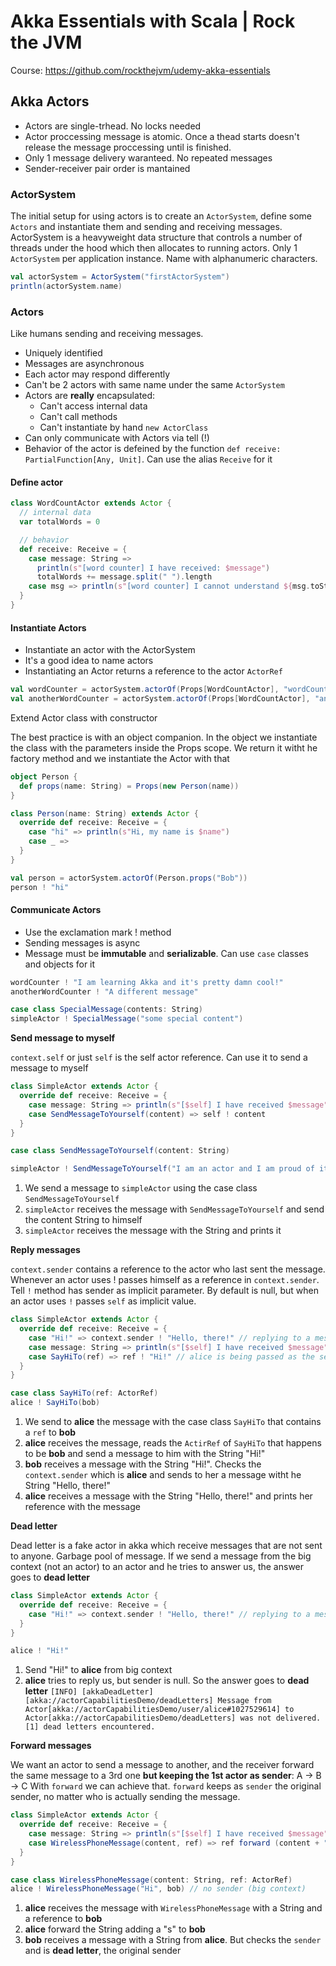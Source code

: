 # Akka Essentials with Scala | Rock the JVM

Course: https://github.com/rockthejvm/udemy-akka-essentials

## Akka Actors

* Actors are single-trhead. No locks needed
* Actor proccessing message is atomic. Once a thead starts doesn't release the message proccessing until is finished.
* Only 1 message delivery waranteed. No repeated messages
* Sender-receiver pair order is mantained


### ActorSystem
The initial setup for using actors is to create an ```ActorSystem```, define some ```Actors``` and instantiate them and sending and receiving messages.
ActorSystem is a heavyweight data structure that controls a number of threads under the hood which then allocates to running actors.
Only 1 ```ActorSystem``` per application instance. Name with alphanumeric characters.

```scala
val actorSystem = ActorSystem("firstActorSystem")
println(actorSystem.name)
```

### Actors

Like humans sending and receiving messages.
* Uniquely identified
* Messages are asynchronous
* Each actor may respond differently
* Can't be 2 actors with same name under the same ```ActorSystem```
* Actors are **really** encapsulated:
  * Can't access internal data
  * Can't call methods
  * Can't instantiate by hand ```new ActorClass```
* Can only communicate with Actors via tell (!)
* Behavior of the actor is defeined by the function ```def receive: PartialFunction[Any, Unit]```. Can use the alias  ```Receive``` for it

#### Define actor

```scala
class WordCountActor extends Actor {
  // internal data
  var totalWords = 0

  // behavior
  def receive: Receive = {
    case message: String =>
      println(s"[word counter] I have received: $message")
      totalWords += message.split(" ").length
    case msg => println(s"[word counter] I cannot understand ${msg.toString}")
  }
}
```

#### Instantiate Actors

* Instantiate an actor with the ActorSystem
* It's a good idea to name actors
* Instantiating an Actor returns a reference to the actor ```ActorRef```

```scala
val wordCounter = actorSystem.actorOf(Props[WordCountActor], "wordCounter")
val anotherWordCounter = actorSystem.actorOf(Props[WordCountActor], "anotherWordCounter")
```

Extend Actor class with constructor

The best practice is with an object companion. In the object we instantiate the class with the parameters inside the
Props scope. We return it witht he factory method and we instantiate the Actor with that

```scala
object Person {
  def props(name: String) = Props(new Person(name))
}

class Person(name: String) extends Actor {
  override def receive: Receive = {
    case "hi" => println(s"Hi, my name is $name")
    case _ =>
  }
}

val person = actorSystem.actorOf(Person.props("Bob"))
person ! "hi"
```

#### Communicate Actors

* Use the exclamation mark ! method
* Sending messages is async
* Message must be **immutable** and **serializable**. Can use ```case``` classes and objects for it

```scala
wordCounter ! "I am learning Akka and it's pretty damn cool!"
anotherWordCounter ! "A different message"

case class SpecialMessage(contents: String)
simpleActor ! SpecialMessage("some special content")
```

**Send message to myself**

```context.self``` or just ```self``` is the self actor reference. Can use it to send a message to myself

```scala
class SimpleActor extends Actor {
  override def receive: Receive = {
    case message: String => println(s"[$self] I have received $message")
    case SendMessageToYourself(content) => self ! content
  }
}

case class SendMessageToYourself(content: String)

simpleActor ! SendMessageToYourself("I am an actor and I am proud of it")
```

1. We send a message to ```simpleActor``` using the case class ```SendMessageToYourself```
2. ```simpleActor``` receives the message with ```SendMessageToYourself``` and send the content String to himself
3. ```simpleActor``` receives the message with the String and prints it

**Reply messages**

```context.sender``` contains a reference to the actor who last sent the message. Whenever an actor uses ! passes himself as
a reference in ```context.sender```. Tell ```!``` method has sender as implicit parameter. By default is null, but when an actor
uses ```!``` passes ```self``` as implicit value.

```scala
class SimpleActor extends Actor {
  override def receive: Receive = {
    case "Hi!" => context.sender ! "Hello, there!" // replying to a message
    case message: String => println(s"[$self] I have received $message")
    case SayHiTo(ref) => ref ! "Hi!" // alice is being passed as the sender
  }
}

case class SayHiTo(ref: ActorRef)
alice ! SayHiTo(bob)
```

1. We send to **alice** the message with the case class ```SayHiTo``` that contains a ```ref``` to **bob**
2. **alice** receives the message, reads the ```ActirRef``` of ```SayHiTo``` that happens to be **bob** and send a message to him with the String "Hi!"
3. **bob** receives a message with the String "Hi!". Checks the ```context.sender``` which is **alice** and sends to her a message witht he String "Hello, there!"
4. **alice** receives a message with the String "Hello, there!" and prints her reference with the message

**Dead letter**

Dead letter is a fake actor in akka which receive messages that are not sent to anyone. Garbage pool of message.
If we send a message from the big context (not an actor) to an actor and he tries to answer us, the answer goes to **dead letter**

```scala
class SimpleActor extends Actor {
  override def receive: Receive = {
    case "Hi!" => context.sender ! "Hello, there!" // replying to a message
  }
}

alice ! "Hi!"
```

1. Send "Hi!" to **alice** from big context
2. **alice** tries to reply us, but sender is null. So the answer goes to **dead letter**
```[INFO] [akkaDeadLetter] [akka://actorCapabilitiesDemo/deadLetters] Message from Actor[akka://actorCapabilitiesDemo/user/alice#1027529614] to Actor[akka://actorCapabilitiesDemo/deadLetters] was not delivered. [1] dead letters encountered.```

**Forward messages**

We want an actor to send a message to another, and the receiver forward the same message to a 3rd one **but keeping the 1st actor as sender**: A -> B -> C
With ```forward``` we can achieve that. ```forward``` keeps as ```sender``` the original sender, no matter who is actually sending the message.
```scala
class SimpleActor extends Actor {
  override def receive: Receive = {
    case message: String => println(s"[$self] I have received $message")
    case WirelessPhoneMessage(content, ref) => ref forward (content + "s") // i keep the original sender of the WPM
  }
}

case class WirelessPhoneMessage(content: String, ref: ActorRef)
alice ! WirelessPhoneMessage("Hi", bob) // no sender (big context)
```

1. **alice** receives the message with ```WirelessPhoneMessage``` with a String and a reference to **bob**
2. **alice** forward the String adding a "s" to **bob**
3. **bob** receives a message with a String from **alice**. But checks the ```sender``` and is **dead letter**, the original sender
